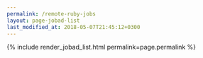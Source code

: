 ```yaml
---
permalink: /remote-ruby-jobs
layout: page-jobad-list
last_modified_at: 2018-05-07T21:45:12+0300
---
```

{% include render_jobad_list.html permalink=page.permalink %}
